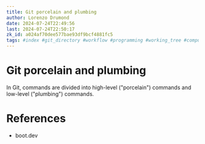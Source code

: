 ```yaml
---
title: Git porcelain and plumbing
author: Lorenzo Drumond
date: 2024-07-24T22:49:56
last: 2024-07-24T22:50:17
zk_id: a024af70dee577bae93df9bcf4881fc5
tags: #index #git_directory #workflow #programming #working_tree #computer_science #github #git #states #primeagen
---
```



# Git porcelain and plumbing

In Git, commands are divided into high-level ("porcelain")
commands and low-level ("plumbing") commands.

# References

- boot.dev
